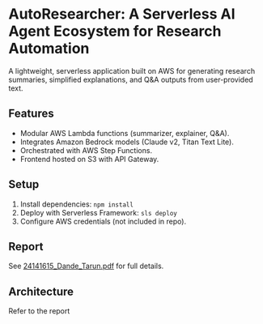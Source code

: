 # AutoResearcher: A Serverless AI Agent Ecosystem for Research Automation

A lightweight, serverless application built on AWS for generating research summaries, simplified explanations, and Q&A outputs from user-provided text.

## Features
- Modular AWS Lambda functions (summarizer, explainer, Q&A).
- Integrates Amazon Bedrock models (Claude v2, Titan Text Lite).
- Orchestrated with AWS Step Functions.
- Frontend hosted on S3 with API Gateway.

## Setup
1. Install dependencies: `npm install`
2. Deploy with Serverless Framework: `sls deploy`
3. Configure AWS credentials (not included in repo).

## Report
See [24141615_Dande_Tarun.pdf](24141615_Dande_Tarun.pdf) for full details.

## Architecture
Refer to the report 

